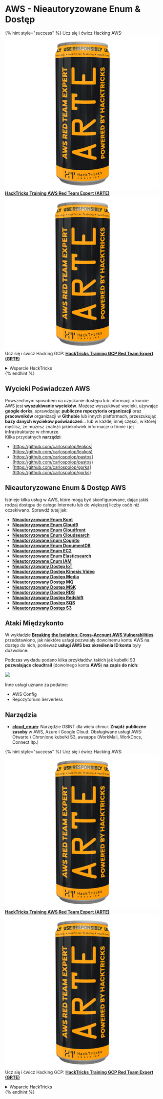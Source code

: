 # AWS - Nieautoryzowane Enum & Dostęp

{% hint style="success" %}
Ucz się i ćwicz Hacking AWS:<img src="../../../.gitbook/assets/image (1) (1) (1).png" alt="" data-size="line">[**HackTricks Training AWS Red Team Expert (ARTE)**](https://training.hacktricks.xyz/courses/arte)<img src="../../../.gitbook/assets/image (1) (1) (1).png" alt="" data-size="line">\
Ucz się i ćwicz Hacking GCP: <img src="../../../.gitbook/assets/image (2).png" alt="" data-size="line">[**HackTricks Training GCP Red Team Expert (GRTE)**<img src="../../../.gitbook/assets/image (2).png" alt="" data-size="line">](https://training.hacktricks.xyz/courses/grte)

<details>

<summary>Wsparcie HackTricks</summary>

* Sprawdź [**plany subskrypcyjne**](https://github.com/sponsors/carlospolop)!
* **Dołącz do** 💬 [**grupy Discord**](https://discord.gg/hRep4RUj7f) lub [**grupy telegram**](https://t.me/peass) lub **śledź** nas na **Twitterze** 🐦 [**@hacktricks\_live**](https://twitter.com/hacktricks_live)**.**
* **Podziel się sztuczkami hackingowymi, przesyłając PR-y do** [**HackTricks**](https://github.com/carlospolop/hacktricks) i [**HackTricks Cloud**](https://github.com/carlospolop/hacktricks-cloud) repozytoriów github.

</details>
{% endhint %}

## Wycieki Poświadczeń AWS

Powszechnym sposobem na uzyskanie dostępu lub informacji o koncie AWS jest **wyszukiwanie wycieków**. Możesz wyszukiwać wycieki, używając **google dorks**, sprawdzając **publiczne repozytoria** **organizacji** oraz **pracowników** organizacji w **Githubie** lub innych platformach, przeszukując **bazy danych wycieków poświadczeń**... lub w każdej innej części, w której myślisz, że możesz znaleźć jakiekolwiek informacje o firmie i jej infrastrukturze w chmurze.\
Kilka przydatnych **narzędzi**:

* [https://github.com/carlospolop/leakos](https://github.com/carlospolop/leakos)
* [https://github.com/carlospolop/pastos](https://github.com/carlospolop/pastos)
* [https://github.com/carlospolop/gorks](https://github.com/carlospolop/gorks)

## Nieautoryzowane Enum & Dostęp AWS

Istnieje kilka usług w AWS, które mogą być skonfigurowane, dając jakiś rodzaj dostępu do całego Internetu lub do większej liczby osób niż oczekiwano. Sprawdź tutaj jak:

* [**Nieautoryzowane Enum Kont**](aws-accounts-unauthenticated-enum.md)
* [**Nieautoryzowane Enum Cloud9**](https://github.com/carlospolop/hacktricks-cloud/blob/master/pentesting-cloud/aws-security/aws-unauthenticated-enum-access/broken-reference/README.md)
* [**Nieautoryzowane Enum Cloudfront**](aws-cloudfront-unauthenticated-enum.md)
* [**Nieautoryzowane Enum Cloudsearch**](https://github.com/carlospolop/hacktricks-cloud/blob/master/pentesting-cloud/aws-security/aws-unauthenticated-enum-access/broken-reference/README.md)
* [**Nieautoryzowane Enum Cognito**](aws-cognito-unauthenticated-enum.md)
* [**Nieautoryzowane Enum DocumentDB**](aws-documentdb-enum.md)
* [**Nieautoryzowane Enum EC2**](aws-ec2-unauthenticated-enum.md)
* [**Nieautoryzowane Enum Elasticsearch**](aws-elasticsearch-unauthenticated-enum.md)
* [**Nieautoryzowane Enum IAM**](aws-iam-and-sts-unauthenticated-enum.md)
* [**Nieautoryzowany Dostęp IoT**](aws-iot-unauthenticated-enum.md)
* [**Nieautoryzowany Dostęp Kinesis Video**](aws-kinesis-video-unauthenticated-enum.md)
* [**Nieautoryzowany Dostęp Media**](aws-media-unauthenticated-enum.md)
* [**Nieautoryzowany Dostęp MQ**](aws-mq-unauthenticated-enum.md)
* [**Nieautoryzowany Dostęp MSK**](aws-msk-unauthenticated-enum.md)
* [**Nieautoryzowany Dostęp RDS**](aws-rds-unauthenticated-enum.md)
* [**Nieautoryzowany Dostęp Redshift**](aws-redshift-unauthenticated-enum.md)
* [**Nieautoryzowany Dostęp SQS**](aws-sqs-unauthenticated-enum.md)
* [**Nieautoryzowany Dostęp S3**](aws-s3-unauthenticated-enum.md)

## Ataki Międzykonto

W wykładzie [**Breaking the Isolation: Cross-Account AWS Vulnerabilities**](https://www.youtube.com/watch?v=JfEFIcpJ2wk) przedstawiono, jak niektóre usługi pozwalały dowolnemu kontu AWS na dostęp do nich, ponieważ **usługi AWS bez określenia ID konta** były dozwolone.

Podczas wykładu podano kilka przykładów, takich jak kubełki S3 **pozwalające cloudtrail** (dowolnego konta **AWS**) **na zapis do nich**:

![](<../../../.gitbook/assets/image (260).png>)

Inne usługi uznane za podatne:

* AWS Config
* Repozytorium Serverless

## Narzędzia

* [**cloud\_enum**](https://github.com/initstring/cloud_enum): Narzędzie OSINT dla wielu chmur. **Znajdź publiczne zasoby** w AWS, Azure i Google Cloud. Obsługiwane usługi AWS: Otwarte / Chronione kubełki S3, awsapps (WorkMail, WorkDocs, Connect itp.)

{% hint style="success" %}
Ucz się i ćwicz Hacking AWS:<img src="../../../.gitbook/assets/image (1) (1) (1).png" alt="" data-size="line">[**HackTricks Training AWS Red Team Expert (ARTE)**](https://training.hacktricks.xyz/courses/arte)<img src="../../../.gitbook/assets/image (1) (1) (1).png" alt="" data-size="line">\
Ucz się i ćwicz Hacking GCP: <img src="../../../.gitbook/assets/image (2).png" alt="" data-size="line">[**HackTricks Training GCP Red Team Expert (GRTE)**<img src="../../../.gitbook/assets/image (2).png" alt="" data-size="line">](https://training.hacktricks.xyz/courses/grte)

<details>

<summary>Wsparcie HackTricks</summary>

* Sprawdź [**plany subskrypcyjne**](https://github.com/sponsors/carlospolop)!
* **Dołącz do** 💬 [**grupy Discord**](https://discord.gg/hRep4RUj7f) lub [**grupy telegram**](https://t.me/peass) lub **śledź** nas na **Twitterze** 🐦 [**@hacktricks\_live**](https://twitter.com/hacktricks_live)**.**
* **Podziel się sztuczkami hackingowymi, przesyłając PR-y do** [**HackTricks**](https://github.com/carlospolop/hacktricks) i [**HackTricks Cloud**](https://github.com/carlospolop/hacktricks-cloud) repozytoriów github.

</details>
{% endhint %}
